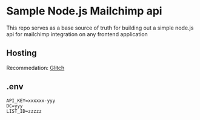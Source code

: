 # Sample Node.js Mailchimp api
This repo serves as a base source of truth for building out a simple node.js api for mailchimp integration on any frontend application

## Hosting
Recommedation: [Glitch](https://www.glitch.me)

## .env
```shell
API_KEY=xxxxxx-yyy
DC=yyy
LIST_ID=zzzzz
```
